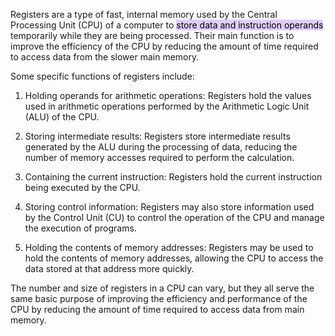 Registers are a type of fast, internal memory used by the Central Processing Unit (CPU) of a computer to <mark style="background: #D2B3FFA6;">store data and instruction operands</mark> temporarily while they are being processed. Their main function is to improve the efficiency of the CPU by reducing the amount of time required to access data from the slower main memory.

Some specific functions of registers include:

1.  Holding operands for arithmetic operations: Registers hold the values used in arithmetic operations performed by the Arithmetic Logic Unit (ALU) of the CPU.
    
2.  Storing intermediate results: Registers store intermediate results generated by the ALU during the processing of data, reducing the number of memory accesses required to perform the calculation.
    
3.  Containing the current instruction: Registers hold the current instruction being executed by the CPU.
    
4.  Storing control information: Registers may also store information used by the Control Unit (CU) to control the operation of the CPU and manage the execution of programs.
    
5.  Holding the contents of memory addresses: Registers may be used to hold the contents of memory addresses, allowing the CPU to access the data stored at that address more quickly.
    

The number and size of registers in a CPU can vary, but they all serve the same basic purpose of improving the efficiency and performance of the CPU by reducing the amount of time required to access data from main memory.